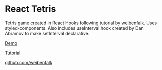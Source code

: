 # React Tetris

Tetris game created in React Hooks following tutorial by [weibenfalk](https://www.youtube.com/user/Weibenfalk). Uses styled-components. Also includes useInterval hook created by Dan Abramov to make setInterval declarative.

[Demo](https://callumgrayson.github.io/react-tetris/)

[Tutorial](https://www.youtube.com/watch?v=ZGOaCxX8HIU)

[github.com/weibenfalk](https://github.com/weibenfalk)
